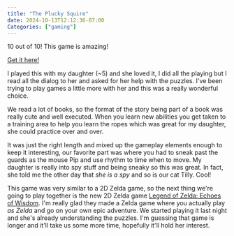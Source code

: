 ```yaml
---
title: "The Plucky Squire"
date: 2024-10-13T12:12:36-07:00
Categories: ["gaming"]
---
```

10 out of 10! This game is amazing!

[Get it here!](https://thepluckysquire.com)

I played this with my daughter (~5) and she loved it, I did all the playing but I read all the dialog to her and asked for her help with the puzzles. I've been trying to play games a little more with her and this was a really wonderful choice.

We read a lot of books, so the format of the story being part of a book was really cute and well executed. When you learn new abilities you get taken to a training area to help you learn the ropes which was great for my daughter, she could practice over and over.

It was just the right length and mixed up the gameplay elements enough to keep it interesting, our favorite part was where you had to sneak past the guards as the mouse Pip and use rhythm to time when to move. My daughter is really into spy stuff and being sneaky so this was great. In fact, she told me the other day that *she is a spy* and so is our cat Tilly. Cool!

This game was very similar to a 2D Zelda game, so the next thing we're going to play together is the new 2D Zelda game [Legend of Zelda: Echoes of Wisdom](https://www.nintendo.com/us/store/products/the-legend-of-zelda-echoes-of-wisdom-switch/). I'm really glad they made a Zelda game where you actually play *as Zelda* and go on your own epic adventure. We started playing it last night and she's already understanding the puzzles.  I'm guessing that game is longer and it'll take us some more time, hopefully it'll hold her interest.
